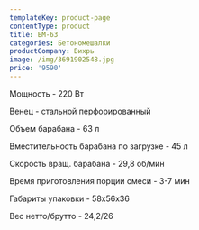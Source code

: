 ```yaml
---
templateKey: product-page
contentType: product
title: БМ-63
categories: Бетономешалки
productCompany: Вихрь
image: /img/3691902548.jpg
price: '9590'
---
```

Мощность - 220 Вт

Венец - стальной перфорированный

Объем барабана - 63 л

Вместительность барабана по загрузке - 45 л

Скорость вращ. барабана - 29,8 об/мин

Время приготовления порции смеси - 3-7 мин

Габариты упаковки - 58х56х36

Вес нетто/брутто - 24,2/26

